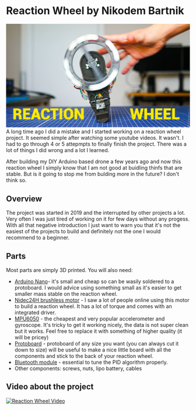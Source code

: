 # Reaction Wheel by Nikodem Bartnik
![DIY Reaction Wheel by Nikodem Bartnik](docs/thumbnail1.jpg)
A long time ago I did a mistake and I started working on a reaction wheel project. It seemed simple after watching some youtube videos. It wasn't. I had to go through 4 or 5 attepmpts to finally finish the project. There was a lot of things I did wrong and a lot I learned.

After building my DIY Arduino based drone a few years ago and now this reaction wheel I simply know that I am not good at buidling thinfs that are stable. But is it going to stop me from bulding more in the future? I don't think so.

## Overview
The project was started in 2019 and the interrupted by other projects a lot. Very often I was just tired of working on it for few days without any progess. With all that negative introduction I just want to warn you that it's not the easiest of the projects to build and definitely not the one I would recommend to a beginner. 

## Parts
Most parts are simply 3D printed. You will also need:
* [Arduino Nano](https://amzn.to/49duqW5)- it's small and cheap so can be wasily soldered to a protoboard. I would advice using something small as it's easier to get smaller mass stable on the reaction wheel.
* [Nidec24H brushless motor](https://s.click.aliexpress.com/e/_DFDXhbX) - I saw a lot of people online using this motor to build a reaction wheel. It has a lot of torque and comes with an integrated driver.
* [MPU6050](https://amzn.to/3Tzr75X) - the cheapest and very popular accelerometer and gyroscope. It's tricky to get it working nicely, the data is not super clean but it works. Feel free to replace it with something of higher quality (it will be pricey)
* [Protoboard](https://amzn.to/4cDcS8C) - protoboard of any size you want (you can always cut it down to size) will be useful to make a nice little board with all the components and stick to the back of your reaction wheel.
* [Bluetooth module](https://amzn.to/3IZgXGY) - essential to tune the PID algorithm properly.
* Other components: screws, nuts, lipo battery, cables


## Video about the project
[![Reaction Wheel Video](https://img.youtube.com/vi/PdSDhdciSpE/0.jpg)](https://www.youtube.com/watch?v=PdSDhdciSpE)